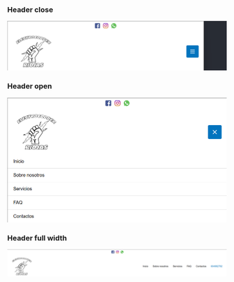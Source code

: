 ### Header close

<img src="./images/readme/header-close.png" alt="">

### Header open

<img src="./images/readme/header-open.png" alt="">

### Header full width

<img src="./images/readme/header-full.png" alt="">
